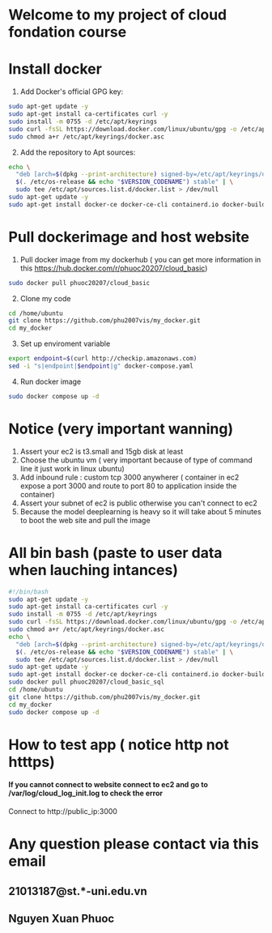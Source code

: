 # Welcome to my project of cloud fondation course 
# Install docker
1. Add Docker's official GPG key:
```bash
sudo apt-get update -y
sudo apt-get install ca-certificates curl -y
sudo install -m 0755 -d /etc/apt/keyrings 
sudo curl -fsSL https://download.docker.com/linux/ubuntu/gpg -o /etc/apt/keyrings/docker.asc 
sudo chmod a+r /etc/apt/keyrings/docker.asc
```

2. Add the repository to Apt sources:
```bash
echo \
  "deb [arch=$(dpkg --print-architecture) signed-by=/etc/apt/keyrings/docker.asc] https://download.docker.com/linux/ubuntu \
  $(. /etc/os-release && echo "$VERSION_CODENAME") stable" | \
  sudo tee /etc/apt/sources.list.d/docker.list > /dev/null
sudo apt-get update -y
sudo apt-get install docker-ce docker-ce-cli containerd.io docker-buildx-plugin docker-compose-plugin -y
```
# Pull dockerimage and host website
1. Pull docker image from my dockerhub ( you can get more information in this https://hub.docker.com/r/phuoc20207/cloud_basic)
```bash
sudo docker pull phuoc20207/cloud_basic
```
2. Clone my code
```bash
cd /home/ubuntu
git clone https://github.com/phu2007vis/my_docker.git
cd my_docker
```
3. Set up enviroment variable
```bash
export endpoint=$(curl http://checkip.amazonaws.com)
sed -i "s|endpoint|$endpoint|g" docker-compose.yaml
```
4. Run docker image
```bash
sudo docker compose up -d
```
# Notice (very important wanning)
1. Assert your ec2 is t3.small and 15gb  disk at least
2. Choose the ubuntu vm ( very important because of type of command line it just work in linux ubuntu)
3. Add inbound rule : custom tcp 3000 anywherer ( container in ec2 expose a port 3000 and route to port 80 to application inside the container)
4. Assert your subnet of ec2 is public otherwise you can't connect to ec2
5. Because the model deeplearning is heavy so it will take about 5 minutes to boot the web site and pull the image

# All bin bash (paste to user data when lauching intances)

```bash
#!/bin/bash
sudo apt-get update -y
sudo apt-get install ca-certificates curl -y
sudo install -m 0755 -d /etc/apt/keyrings 
sudo curl -fsSL https://download.docker.com/linux/ubuntu/gpg -o /etc/apt/keyrings/docker.asc 
sudo chmod a+r /etc/apt/keyrings/docker.asc
echo \
  "deb [arch=$(dpkg --print-architecture) signed-by=/etc/apt/keyrings/docker.asc] https://download.docker.com/linux/ubuntu \
  $(. /etc/os-release && echo "$VERSION_CODENAME") stable" | \
  sudo tee /etc/apt/sources.list.d/docker.list > /dev/null
sudo apt-get update -y
sudo apt-get install docker-ce docker-ce-cli containerd.io docker-buildx-plugin docker-compose-plugin -y
sudo docker pull phuoc20207/cloud_basic_sql
cd /home/ubuntu
git clone https://github.com/phu2007vis/my_docker.git
cd my_docker
sudo docker compose up -d
```
# How to test app ( notice http not htttps)
#### If you cannot connect to website connect to ec2 and go to /var/log/cloud_log_init.log to check the error
Connect to 
http://public_ip:3000

# Any question please contact via  this  email
## 21013187@st.*-uni.edu.vn 
## Nguyen Xuan Phuoc
